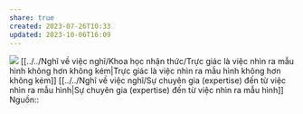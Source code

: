 ```yaml
---
share: true
created: 2023-07-26T10:33
updated: 2023-10-06T16:09
---
```

![](https://upload.wikimedia.org/wikipedia/commons/thumb/5/57/Competence_Hierarchy_adapted_from_Noel_Burch_by_Igor_Kokcharov.svg/440px-Competence_Hierarchy_adapted_from_Noel_Burch_by_Igor_Kokcharov.svg.png) 
[[../../Nghĩ về việc nghĩ/Khoa học nhận thức/Trực giác là việc nhìn ra mẫu hình không hơn không kém|Trực giác là việc nhìn ra mẫu hình không hơn không kém]]
[[../../Nghĩ về việc nghĩ/Sự chuyên gia (expertise) đến từ việc nhìn ra mẫu hình|Sự chuyên gia (expertise) đến từ việc nhìn ra mẫu hình]]
Nguồn::
